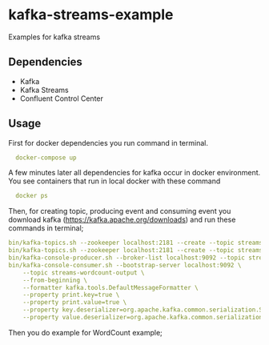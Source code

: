 # kafka-streams-example
Examples for kafka streams

## Dependencies
- Kafka
- Kafka Streams
- Confluent Control Center

## Usage
First for docker dependencies you run command in terminal.
```yml
  docker-compose up
```

A few minutes later all dependencies for kafka occur in docker environment. You see containers that run in local docker with these command
```yml
  docker ps
```

Then, for creating topic, producing event and consuming event you download kafka (https://kafka.apache.org/downloads) and run these commands in terminal;

```yml
bin/kafka-topics.sh --zookeeper localhost:2181 --create --topic streams-plaintext-input --partitions 1 --replication-factor 1 --if-not-exists
bin/kafka-topics.sh --zookeeper localhost:2181 --create --topic streams-wordcount-output --partitions 1 --replication-factor 1 --if-not-exists
bin/kafka-console-producer.sh --broker-list localhost:9092 --topic streams-plaintext-input
bin/kafka-console-consumer.sh --bootstrap-server localhost:9092 \
    --topic streams-wordcount-output \
    --from-beginning \
    --formatter kafka.tools.DefaultMessageFormatter \
    --property print.key=true \
    --property print.value=true \
    --property key.deserializer=org.apache.kafka.common.serialization.StringDeserializer \
    --property value.deserializer=org.apache.kafka.common.serialization.LongDeserializer
```

Then you do example for WordCount example;


